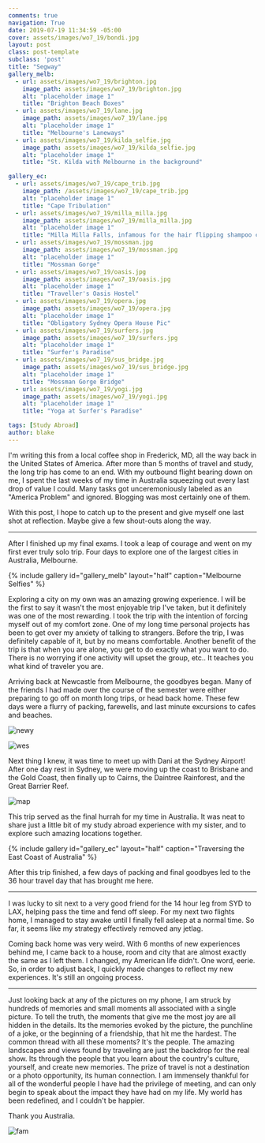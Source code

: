 ```yaml
---
comments: true
navigation: True
date: 2019-07-19 11:34:59 -05:00
cover: assets/images/wo7_19/bondi.jpg
layout: post
class: post-template
subclass: 'post'
title: "Segway"
gallery_melb:
  - url: assets/images/wo7_19/brighton.jpg
    image_path: assets/images/wo7_19/brighton.jpg
    alt: "placeholder image 1"
    title: "Brighton Beach Boxes"
  - url: assets/images/wo7_19/lane.jpg
    image_path: assets/images/wo7_19/lane.jpg
    alt: "placeholder image 1"
    title: "Melbourne's Laneways"
  - url: assets/images/wo7_19/kilda_selfie.jpg
    image_path: assets/images/wo7_19/kilda_selfie.jpg
    alt: "placeholder image 1"
    title: "St. Kilda with Melbourne in the background"

gallery_ec:
  - url: assets/images/wo7_19/cape_trib.jpg
    image_path: /assets/images/wo7_19/cape_trib.jpg
    alt: "placeholder image 1"
    title: "Cape Tribulation"
  - url: assets/images/wo7_19/milla_milla.jpg
    image_path: assets/images/wo7_19/milla_milla.jpg
    alt: "placeholder image 1"
    title: "Milla Milla Falls, infamous for the hair flipping shampoo commercial"
  - url: assets/images/wo7_19/mossman.jpg
    image_path: assets/images/wo7_19/mossman.jpg
    alt: "placeholder image 1"
    title: "Mossman Gorge"
  - url: assets/images/wo7_19/oasis.jpg
    image_path: assets/images/wo7_19/oasis.jpg
    alt: "placeholder image 1"
    title: "Traveller's Oasis Hostel"
  - url: assets/images/wo7_19/opera.jpg
    image_path: assets/images/wo7_19/opera.jpg
    alt: "placeholder image 1"
    title: "Obligatory Sydney Opera House Pic"
  - url: assets/images/wo7_19/surfers.jpg
    image_path: assets/images/wo7_19/surfers.jpg
    alt: "placeholder image 1"
    title: "Surfer's Paradise"
  - url: assets/images/wo7_19/sus_bridge.jpg
    image_path: assets/images/wo7_19/sus_bridge.jpg
    alt: "placeholder image 1"
    title: "Mossman Gorge Bridge"
  - url: assets/images/wo7_19/yogi.jpg
    image_path: assets/images/wo7_19/yogi.jpg
    alt: "placeholder image 1"
    title: "Yoga at Surfer's Paradise"

tags: [Study Abroad]
author: blake
---
```


 I'm writing this from a local coffee shop in Frederick, MD, all the way back in the United States of America. After more than 5 months of travel and study, the long trip has come to an end. With my outbound flight bearing down on me, I spent the last weeks of my time in Australia squeezing out every last drop of value I could. Many tasks got unceremoniously labeled as an "America Problem" and ignored. Blogging was most certainly one of them.

With this post, I hope to catch up to the present and give myself one last shot at reflection. Maybe give a few shout-outs along the way.

---

After I finished up my final exams. I took a leap of courage and went on my first ever truly solo trip.  Four days to explore one of the largest cities in Australia, Melbourne.

{% include gallery id="gallery_melb" layout="half" caption="Melbourne Selfies" %}

Exploring a city on my own was an amazing growing experience. I will be the first to say it wasn't the most enjoyable trip I've taken, but it definitely was one of the most rewarding. I took the trip with the intention of forcing myself out of my comfort zone. One of my long time personal projects has been to get over my anxiety of talking to strangers. Before the trip, I was definitely capable of it, but by no means comfortable. Another benefit of the trip is that when you are alone, you get to do exactly what you want to do. There is no worrying if one activity will upset the group, etc.. It teaches you what kind of traveler you are.

Arriving back at Newcastle from Melbourne, the goodbyes began. Many of the friends I had made over the course of the semester were either preparing to go off on month long trips, or head back home. These few days were a flurry of packing, farewells, and last minute excursions to cafes and beaches.

![newy](assets/images/wo7_19/newy.jpg)

![wes](assets/images/wo7_19/wes.jpg)

Next thing I knew, it was time to meet up with Dani at the Sydney Airport! After one day rest in Sydney, we were moving up the coast to Brisbane and the Gold Coast, then finally up to Cairns, the Daintree Rainforest, and the Great Barrier Reef.

![map](assets/images/wo7_19/map.jpg)

This trip served as the final hurrah for my time in Australia. It was neat to share just a little bit of my study abroad experience with my sister, and to explore such amazing locations together. 

{% include gallery id="gallery_ec" layout="half" caption="Traversing the East Coast of Australia" %}

After this trip finished, a few days of packing and final goodbyes led to the 36 hour travel day that has brought me here.

---

I was lucky to sit next to a very good friend for the 14 hour leg from SYD to LAX, helping pass the time and fend off sleep. For my next two flights home, I managed to stay awake until I finally fell asleep at a normal time. So far, it seems like my strategy effectively removed any jetlag. 

Coming back home was very weird. With 6 months of new experiences behind me, I came back to a house, room and city that are almost exactly the same as I left them. I changed, my American life didn't. One word, eerie. So, in order to adjust back, I quickly made changes to reflect my new experiences. It's still an ongoing process.

---

Just looking back at any of the pictures on my phone, I am struck by hundreds of memories and small moments all associated with a single picture. To tell the truth, the moments that give me the most joy are all hidden in the details. Its the memories evoked by the picture, the punchline of a joke, or the beginning of a friendship, that hit me the hardest. The common thread with all these moments? It's the people. The amazing landscapes and views found by traveling are just the backdrop for the real show. Its through the people that you learn about the country's culture, yourself, and create new memories. The prize of travel is not a destination or a photo opportunity, its human connection.  I am immensely thankful for all of the wonderful people I have had the privilege of meeting, and can only begin to speak about the impact they have had on my life. My world has been redefined, and I couldn't be happier.

Thank you Australia.

![fam](assets/images/wo7_19/fam.JPG)

